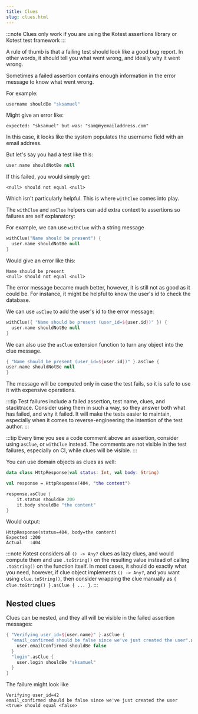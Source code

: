 ```yaml
---
title: Clues
slug: clues.html
---
```


:::note
Clues only work if you are using the Kotest assertions library or Kotest test framework
:::

A rule of thumb is that a failing test should look like a good bug report.
In other words, it should tell you what went wrong, and ideally why it went wrong.

Sometimes a failed assertion contains enough information in the error message to know what went wrong.

For example:

```kotlin
username shouldBe "sksamuel"
```

Might give an error like:

```
expected: "sksamuel" but was: "sam@myemailaddress.com"
```

In this case, it looks like the system populates the username field with an email address.

But let's say you had a test like this:

```kotlin
user.name shouldNotBe null
```

If this failed, you would simply get:

```
<null> should not equal <null>
```

Which isn't particularly helpful. This is where `withClue` comes into play.

The `withClue` and `asClue` helpers can add extra context to assertions so failures are self explanatory:

For example, we can use `withClue` with a string message

```kotlin
withClue("Name should be present") {
  user.name shouldNotBe null
}
```

Would give an error like this:

```
Name should be present
<null> should not equal <null>
```

The error message became much better, however, it is still not as good as it could be.
For instance, it might be helpful to know the user's id to check the database.

We can use `asClue` to add the user's id to the error message:

```kotlin
withClue({ "Name should be present (user_id=${user.id})" }) {
  user.name shouldNotBe null
}
```

We can also use the `asClue` extension function to turn any object into the clue message.

```kotlin
{ "Name should be present (user_id=${user.id})" }.asClue {
user.name shouldNotBe null
}
```

The message will be computed only in case the test fails, so it is safe to use it with expensive operations.

:::tip
Test failures include a failed assertion, test name, clues, and stacktrace.
Consider using them in such a way, so they answer both what has failed, and why it failed.
It will make the tests easier to maintain, especially when it comes to reverse-engineering the intention of the test author.
:::

:::tip
Every time you see a code comment above an assertion, consider using `asClue`, or `withClue` instead.
The comments are not visible in the test failures, especially on CI, while clues will be visible.
:::

You can use domain objects as clues as well:

```kotlin
data class HttpResponse(val status: Int, val body: String)

val response = HttpResponse(404, "the content")

response.asClue {
    it.status shouldBe 200
    it.body shouldBe "the content"
}
```

Would output:

```
HttpResponse(status=404, body=the content)
Expected :200
Actual   :404
```

:::note
Kotest considers all `() -> Any?` clues as lazy clues, and would compute them and use `.toString()` on the resulting value
instead of calling `.toString()` on the function itself.
In most cases, it should do exactly what you need, however, if clue object implements `() -> Any?`, and you want
using `clue.toString()`, then consider wrapping the clue manually as `{ clue.toString() }.asClue { ... }`.
:::

## Nested clues

Clues can be nested, and they all will be visible in the failed assertion messages:

```kotlin
{ "Verifying user_id=${user.name}" }.asClue {
  "email_confirmed should be false since we've just created the user".asClue {
    user.emailConfirmed shouldBe false
  }
  "login".asClue {
    user.login shouldBe "sksamuel"
  }
}
```

The failure might look like

```
Verifying user_id=42
email_confirmed should be false since we've just created the user
<true> should equal <false>
```
